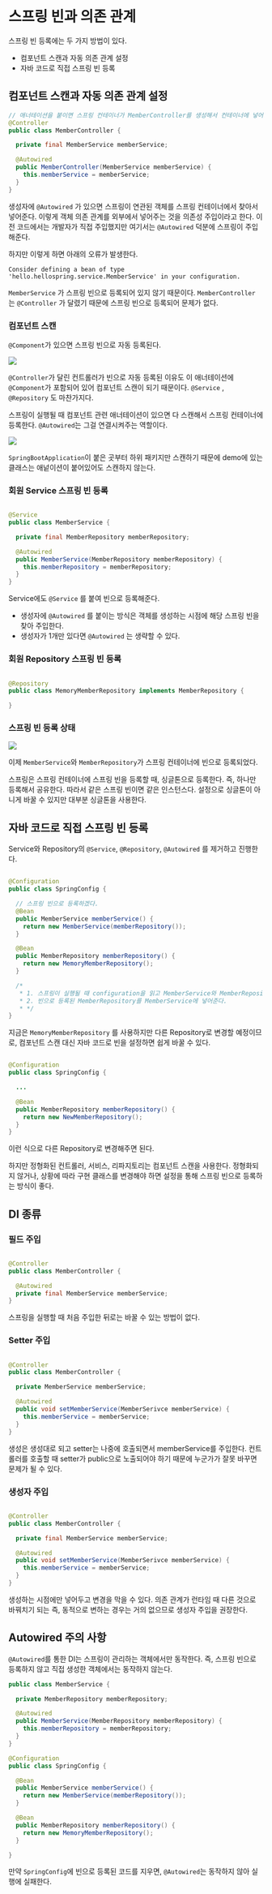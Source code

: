 # 스프링 빈과 의존 관계

스프링 빈 등록에는 두 가지 방법이 있다.

- 컴포넌트 스캔과 자동 의존 관계 설정
- 자바 코드로 직접 스프링 빈 등록

## 컴포넌트 스캔과 자동 의존 관계 설정

```java
// 애너테이션을 붙이면 스프링 컨테이너가 MemberController를 생성해서 컨테이너에 넣어두고 관리한다.
@Controller
public class MemberController {

  private final MemberService memberService;

  @Autowired
  public MemberController(MemberService memberService) {
    this.memberService = memberService;
  }
}
```

생성자에 `@Autowired` 가 있으면 스프링이 연관된 객체를 스프링 컨테이너에서 찾아서 넣어준다. 이렇게 객체 의존 관계를 외부에서 넣어주는 것을 의존성 주입이라고 한다.
이전 코드에서는 개발자가 직접 주입했지만 여기서는 `@Autowired` 덕분에 스프링이 주입해준다.

하지만 이렇게 하면 아래의 오류가 발생한다.

```text
Consider defining a bean of type 'hello.hellospring.service.MemberService' in your configuration.
```

`MemberService` 가 스프링 빈으로 등록되어 있지 않기 때문이다. `MemberController` 는 `@Controller` 가 달렸기 때문에 스프링 빈으로 등록되어
문제가 없다.

### 컴포넌트 스캔

`@Component`가 있으면 스프링 빈으로 자동 등록된다.

![](../../.gitbook/assets/kimyounghan-spring-introduction/04/_2021-01-26__10.18.25.png)

`@Controller`가 달린 컨트롤러가 빈으로 자동 등록된 이유도 이 애너테이션에 `@Component`가 포함되어 있어 컴포넌트 스캔이 되기 때문이다. `@Service`
, `@Repository` 도 마찬가지다.

스프링이 실행될 때 컴포넌트 관련 애너테이션이 있으면 다 스캔해서 스프링 컨테이너에 등록한다. `@Autowired`는 그걸 연결시켜주는 역할이다.

![](../../.gitbook/assets/kimyounghan-spring-introduction/04/_2021-01-26__4.46.38.png)

`SpringBootApplication`이 붙은 곳부터 하위 패키지만 스캔하기 때문에 demo에 있는 클래스는 애넡이션이 붙어있어도 스캔하지 않는다.

### 회원 Service 스프링 빈 등록

```java

@Service
public class MemberService {

  private final MemberRepository memberRepository;

  @Autowired
  public MemberService(MemberRepository memberRepository) {
    this.memberRepository = memberRepository;
  }
}
```

Service에도 `@Service` 를 붙여 빈으로 등록해준다.

- 생성자에 `@Autowired` 를 붙이는 방식은 객체를 생성하는 시점에 해당 스프링 빈을 찾아 주입한다.
- 생성자가 1개만 있다면 `@Autowired` 는 생략할 수 있다.

### 회원 Repository 스프링 빈 등록

```java

@Repository
public class MemoryMemberRepository implements MemberRepository {

}
```

### 스프링 빈 등록 상태

![](../../.gitbook/assets/kimyounghan-spring-introduction/04/_2021-01-26__10.21.38.png)

이제 `MemberService`와 `MemberRepository`가 스프링 컨테이너에 빈으로 등록되었다.

스프링은 스프링 컨테이너에 스프링 빈을 등록할 때, 싱글톤으로 등록한다. 즉, 하나만 등록해서 공유한다. 따라서 같은 스프링 빈이면 같은 인스턴스다. 설정으로 싱글톤이 아니게 바꿀
수 있지만 대부분 싱글톤을 사용한다.

## 자바 코드로 직접 스프링 빈 등록

Service와 Repository의 `@Service`, `@Repository`, `@Autowired` 를 제거하고 진행한다.

```java

@Configuration
public class SpringConfig {

  // 스프링 빈으로 등록하겠다.
  @Bean
  public MemberService memberService() {
    return new MemberService(memberRepository());
  }

  @Bean
  public MemberRepository memberRepository() {
    return new MemoryMemberRepository();
  }

  /*
   * 1. 스프링이 실행될 때 configuration을 읽고 MemberService와 MemberRepository를 빈으로 등록한다.
   * 2. 빈으로 등록된 MemberRepository를 MemberService에 넣어준다.
   * */
}
```

지금은 `MemoryMemberRepository` 를 사용하지만 다른 Repository로 변경할 예정이므로, 컴포넌트 스캔 대신 자바 코드로 빈을 설정하면 쉽게 바꿀 수 있다.

```java

@Configuration
public class SpringConfig {

  ...

  @Bean
  public MemberRepository memberRepository() {
    return new NewMemberRepository();
  }
}
```

이런 식으로 다른 Repository로 변경해주면 된다.

하지만 정형화된 컨트롤러, 서비스, 리파지토리는 컴포넌트 스캔을 사용한다. 정형화되지 않거나, 상황에 따라 구현 클래스를 변경해야 하면 설정을 통해 스프링 빈으로 등록하는 방식이
좋다.

## DI 종류

### 필드 주입

```java

@Controller
public class MemberController {

  @Autowired
  private final MemberService memberService;
}
```

스프링을 실행할 때 처음 주입한 뒤로는 바꿀 수 있는 방법이 없다.

### Setter 주입

```java

@Controller
public class MemberController {

  private MemberService memberService;

  @Autowired
  public void setMemberService(MemberSerivce memberService) {
    this.memberService = memberService;
  }
}
```

생성은 생성대로 되고 setter는 나중에 호출되면서 memberService를 주입한다. 컨트롤러를 호출할 때 setter가 public으로 노출되어야 하기 때문에 누군가가 잘못
바꾸면 문제가 될 수 있다.

### 생성자 주입

```java

@Controller
public class MemberController {

  private final MemberService memberService;

  @Autowired
  public void setMemberService(MemberSerivce memberService) {
    this.memberService = memberService;
  }
}
```

생성하는 시점에만 넣어두고 변경을 막을 수 있다. 의존 관계가 런타임 때 다른 것으로 바꿔치기 되는 즉, 동적으로 변하는 경우는 거의 없으므로 생성자 주입을 권장한다.

## Autowired 주의 사항

`@Autowired`를 통한 DI는 스프링이 관리하는 객체에서만 동작한다. 즉, 스프링 빈으로 등록하지 않고 직접 생성한 객체에서는 동작하지 않는다.

```java
public class MemberService {

  private MemberRepository memberRepository;

  @Autowired
  public MemberService(MemberRepository memberRepository) {
    this.memberRepository = memberRepository;
  }
}
```

```java
@Configuration
public class SpringConfig {

  @Bean
  public MemberService memberService() {
    return new MemberService(memberRepository());
  }

  @Bean
  public MemberRepository memberRepository() {
    return new MemoryMemberRepository();
  }

}
```

만약 `SpringConfig`에 빈으로 등록된 코드를 지우면, `@Autowired`는 동작하지 않아 실행에 실패한다.